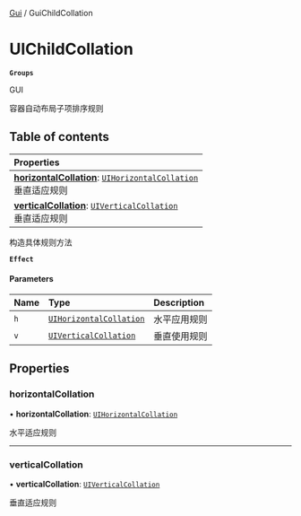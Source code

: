 [Gui](../groups/Gui.Gui.md) / GuiChildCollation

# UIChildCollation <Badge type="tip" text="Class" /> <Score text="UIChildCollation" />

**`Groups`**

GUI

容器自动布局子项排序规则

## Table of contents

| Properties |
| :-----|
| **[horizontalCollation](UI.UIChildCollation.md#horizontalcollation)**: [`UIHorizontalCollation`](../enums/UI.UIHorizontalCollation.md) <br> 垂直适应规则|
| **[verticalCollation](UI.UIChildCollation.md#verticalcollation)**: [`UIVerticalCollation`](../enums/UI.UIVerticalCollation.md) <br> 垂直适应规则|

构造具体规则方法

**`Effect`**


#### Parameters

| Name | Type | Description |
| :------ | :------ | :------ |
| `h` | [`UIHorizontalCollation`](../enums/UI.UIHorizontalCollation.md) | 水平应用规则 |
| `v` | [`UIVerticalCollation`](../enums/UI.UIVerticalCollation.md) | 垂直使用规则 |

## Properties

### horizontalCollation <Score text="horizontalCollation" /> 

• **horizontalCollation**: [`UIHorizontalCollation`](../enums/UI.UIHorizontalCollation.md)

水平适应规则

___

### verticalCollation <Score text="verticalCollation" /> 

• **verticalCollation**: [`UIVerticalCollation`](../enums/UI.UIVerticalCollation.md)

垂直适应规则
